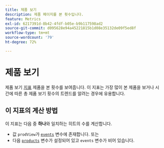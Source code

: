 ```yaml
---
title: 제품 보기
description: 제품 페이지를 본 횟수입니다.
feature: Metrics
exl-id: 6217391d-8b42-4fdf-b05e-b9b117598ad2
source-git-commit: d095628e94a45221815b1d08e35132de09f5ed8f
workflow-type: tm+mt
source-wordcount: '79'
ht-degree: 72%

---
```


# 제품 보기

제품 보기 [지표](overview.md) 제품을 본 횟수를 보여줍니다. 이 지표는 가장 많이 본 제품을 보거나 시간에 따른 총 제품 보기 횟수의 트렌드를 알려는 경우에 유용합니다.

## 이 지표의 계산 방법

이 지표는 다음 중 **하나**&#x200B;와 일치하는 히트의 수를 계산합니다.

* 값 `prodView`가 [`events`](/help/implement/vars/page-vars/events/events-overview.md) 변수에 존재합니다. 또는
* 다음 [`products`](/help/implement/vars/page-vars/products.md) 변수가 설정되어 있고 `events` 변수가 비어 있습니다.
